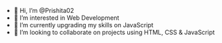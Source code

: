 - 👋 Hi, I’m @Prishita02
- 👀 I’m interested in Web Development
- 🌱 I’m currently upgrading my skills on JavaScript
- 💞️ I’m looking to collaborate on projects using HTML, CSS & JavaScript

<!---
Prishita02/Prishita02 is a ✨ special ✨ repository because its `README.md` (this file) appears on your GitHub profile.
You can click the Preview link to take a look at your changes.
--->
